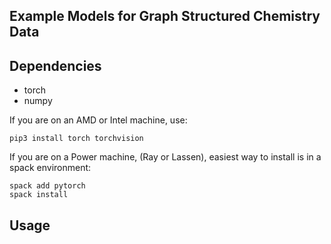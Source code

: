 ## Example Models for Graph Structured Chemistry Data 

## Dependencies 

- torch 
- numpy  

If you are on an AMD or Intel machine, use: 

```
pip3 install torch torchvision 
```

If you are on a Power machine, (Ray or Lassen), easiest way to install is in a spack environment: 

```
spack add pytorch
spack install 
```


## Usage 
